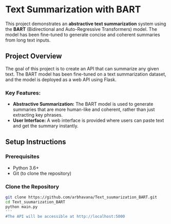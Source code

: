 
# Text Summarization with BART

This project demonstrates an **abstractive text summarization** system using the **BART** (Bidirectional and Auto-Regressive Transformers) model. The model has been fine-tuned to generate concise and coherent summaries from long text inputs.

## Project Overview

The goal of this project is to create an API that can summarize any given text. The BART model has been fine-tuned on a text summarization dataset, and the model is deployed as a web API using Flask.

### Key Features:
- **Abstractive Summarization:** The BART model is used to generate summaries that are more human-like and coherent, rather than just extracting key phrases.
- **User Interface:** A web interface is provided where users can paste text and get the summary instantly.

## Setup Instructions

### Prerequisites
- Python 3.6+
- Git (to clone the repository)

### Clone the Repository

```bash
git clone https://github.com/arbhavana/Text_suumarization_BART.git
cd Text_suumarization_BART
python main.py
'''
#The API will be accessible at http://localhost:5000
